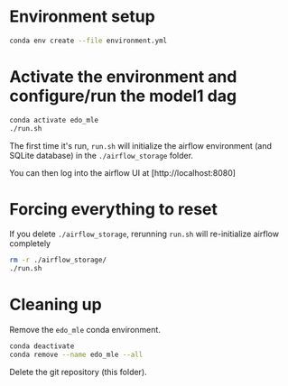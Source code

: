 # Environment setup

```sh
conda env create --file environment.yml
```

# Activate the environment and configure/run the model1 dag

```sh
conda activate edo_mle
./run.sh
```

The first time it's run, `run.sh` will initialize the airflow environment (and SQLite database) in the `./airflow_storage` folder.

You can then log into the airflow UI at [http://localhost:8080]

# Forcing everything to reset
If you delete `./airflow_storage`, rerunning `run.sh` will re-initialize airflow completely

```sh
rm -r ./airflow_storage/
./run.sh
```

# Cleaning up

Remove the `edo_mle` conda environment.
```sh
conda deactivate
conda remove --name edo_mle --all
```

Delete the git repository (this folder).
